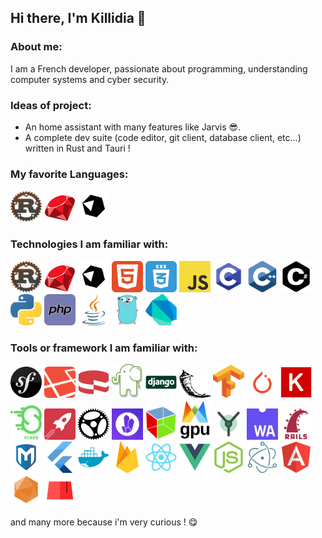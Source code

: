 ## Hi there, I'm Killidia 👋

### About me:

I am a French developer, passionate about programming, understanding computer systems and cyber security.

### Ideas of project:

- An home assistant with many features like Jarvis 😎.
- A complete dev suite (code editor, git client, database client, etc...) written in Rust and Tauri !

### My favorite Languages:

<div>
	<img src="images/rust.png" width=50 />
	<img src="images/ruby-logo.png" width=50 />
	<img src="images/crystal.png" width=50 />
</div>

### Technologies I am familiar with:

<div>
	<img src="images/rust.png" width=50 />
	<img src="images/ruby-logo.png" width=50 />
	<img src="images/crystal.png" width=50 />
	<img src="images/html.png" width=50 />
	<img src="images/css.png" width=50 />
	<img src="images/js.jpg" width=50 />
	<img src="images/c.png" width=50 />
	<img src="images/cpp.png" width=50 />
	<img src="images/csharp.png" width=50 />
	<img src="images/python.png" width=50 />
	<img src="images/php.png" width=50 />
	<img src="images/java.png" width=50 />
	<img src="images/go.png" width=50 />
	<img src="images/Dart-logo.png" width=50 />
</div>

### Tools or framework I am familiar with:

<div>
	<img src="images/symfony.png" width=50 />
	<img src="images/laravel.png" width=50 />
	<img src="images/cakephp.png" width=50 />
	<img src="images/slim.jpg" width=50 />
	<img src="images/django.png" width=50 />
	<img src="images/flask.png" width=50 />
	<img src="images/tensorflow.png" width=50 />
	<img src="images/pytorch-logo.png" width=50 />
	<img src="images/keras.png" width=50 />
	<img src="images/Scapy_logo.png" width=50 />
	<img src="images/rocket-rs.png" width=50 />
	<img src="images/actix-web.png" width=50 />
	<img src="images/amethyst.png" width=50 />
	<img src="images/logo-gtk.png" width=50 />
	<img src="images/wgpu.svg" width=50 />
	<img src="images/yew.png" width=50 />
	<img src="images/wasm.png" width=50 />
	<img src="images/rails.png" width=50 />
	<img src="images/metasploit.png" width=50 />
	<img src="images/flutter.png" width=50 />
	<img src="images/docker.png" width=50 />
	<img src="images/firebase.png" width=50 />
	<img src="images/react.png" width=50 />
	<img src="images/vue.png" width=50 />
	<img src="images/nodejs.png" width=50 />
	<img src="images/electron.png" width=50 />
	<img src="images/angular.png" width=50 />
	<img src="images/amber.png" width=50 />
	<img src="images/kemal.png" width=50 />
</div>

and many more because i'm very curious ! 😋
